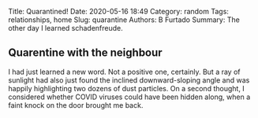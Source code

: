 Title: Quarantined!
Date: 2020-05-16 18:49
Category: random
Tags: relationships, home
Slug: quarantine
Authors: B Furtado
Summary: The other day I learned schadenfreude.

## Quarentine with the neighbour

I had just learned a new word. Not a positive one, certainly. But a ray of sunlight had also just found the inclined 
downward-sloping angle and was happily highlighting two dozens of dust particles. On a second thought, I considered
whether COVID viruses could have been hidden along, when a faint knock on the door brought me back.



